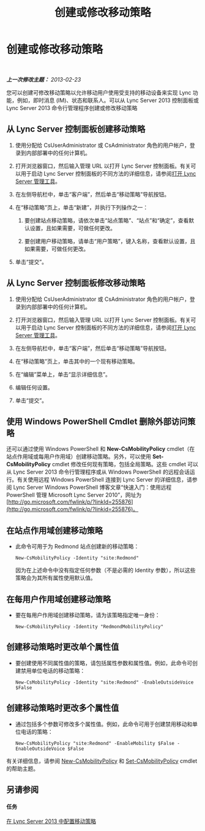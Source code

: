 ﻿---
title: 创建或修改移动策略
TOCTitle: 创建或修改移动策略
ms:assetid: fc2dfea0-2215-440d-9f4b-7c985da29211
ms:mtpsurl: https://technet.microsoft.com/zh-cn/library/JJ721946(v=OCS.15)
ms:contentKeyID: 49888693
ms.date: 05/19/2016
mtps_version: v=OCS.15
ms.translationtype: HT
---

# 创建或修改移动策略

 

_**上一次修改主题：** 2013-02-23_

您可以创建可修改移动策略以允许移动用户使用受支持的移动设备来实现 Lync 功能，例如，即时消息 (IM)、状态和联系人。可以从 Lync Server 2013 控制面板或 Lync Server 2013 命令行管理程序创建或修改移动策略

## 从 Lync Server 控制面板创建移动策略

1.  使用分配给 CsUserAdministrator 或 CsAdministrator 角色的用户帐户，登录到内部部署中的任何计算机。

2.  打开浏览器窗口，然后输入管理 URL 以打开 Lync Server 控制面板。有关可以用于启动 Lync Server 控制面板的不同方法的详细信息，请参阅[打开 Lync Server 管理工具](lync-server-2013-open-lync-server-administrative-tools.md)。

3.  在左侧导航栏中，单击“客户端”，然后单击“移动策略”导航按钮。

4.  在“移动策略”页上，单击“新建”，并执行下列操作之一：
    
    1.  要创建站点移动策略，请依次单击“站点策略”、“站点”和“确定”，查看默认设置，且如果需要，可做任何更改。
    
    2.  要创建用户移动策略，请单击“用户策略”，键入名称，查看默认设置，且如果需要，可做任何更改。

5.  单击“提交”。

## 从 Lync Server 控制面板修改移动策略

1.  使用分配给 CsUserAdministrator 或 CsAdministrator 角色的用户帐户，登录到内部部署中的任何计算机。

2.  打开浏览器窗口，然后输入管理 URL 以打开 Lync Server 控制面板。有关可以用于启动 Lync Server 控制面板的不同方法的详细信息，请参阅[打开 Lync Server 管理工具](lync-server-2013-open-lync-server-administrative-tools.md)。

3.  在左侧导航栏中，单击“客户端”，然后单击“移动策略”导航按钮。

4.  在“移动策略”页上，单击其中的一个现有移动策略。

5.  在“编辑”菜单上，单击“显示详细信息”。

6.  编辑任何设置。

7.  单击“提交”。

## 使用 Windows PowerShell Cmdlet 删除外部访问策略

还可以通过使用 Windows PowerShell 和 **New-CsMobilityPolicy** cmdlet（在站点作用域或每用户作用域）创建移动策略。另外，可以使用 **Set-CsMobilityPolicy** cmdlet 修改任何现有策略，包括全局策略。这些 cmdlet 可以从 Lync Server 2013 命令行管理程序或从 Windows PowerShell 的远程会话运行。有关使用远程 Windows PowerShell 连接到 Lync Server 的详细信息，请参阅 Lync Server Windows PowerShell 博客文章“快速入门：使用远程 PowerShell 管理 Microsoft Lync Server 2010”，网址为 [http://go.microsoft.com/fwlink/p/?linkId=255876](http://go.microsoft.com/fwlink/p/?linkid=255876)。

## 在站点作用域创建移动策略

  - 此命令可用于为 Redmond 站点创建新的移动策略：
    
        New-CsMobilityPolicy -Identity "site:Redmond"
    
    因为在上述命令中没有指定任何参数（不是必需的 Identity 参数），所以这些策略会为其所有属性使用默认值。

## 在每用户作用域创建移动策略

  - 要在每用户作用域创建移动策略，请为该策略指定唯一身份：
    
        New-CsMobilityPolicy -Identity "RedmondMobilityPolicy"

## 创建移动策略时更改单个属性值

  - 要创建使用不同属性值的策略，请包括属性参数和属性值。例如，此命令可创建禁用单位电话的移动策略：
    
        New-CsMobilityPolicy -Identity "site:Redmond" -EnableOutsideVoice $False

## 创建移动策略时更改多个属性值

  - 通过包括多个参数可修改多个属性值。例如，此命令可用于创建禁用移动和单位电话的策略：
    
        New-CsMobilityPolicy "site:Redmond" -EnableMobility $False -EnableOutsideVoice $False

有关详细信息，请参阅 [New-CsMobilityPolicy](new-csmobilitypolicy.md) 和 [Set-CsMobilityPolicy](set-csmobilitypolicy.md) cmdlet 的帮助主题。

## 另请参阅

#### 任务

[在 Lync Server 2013 中配置移动策略](lync-server-2013-configuring-mobility-policy.md)


